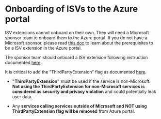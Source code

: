 <a name="onboarding-of-isvs-to-the-azure-portal"></a>
# Onboarding of ISVs to the Azure portal

ISV extensions cannot onboard on their own. They will need a Microsoft sponsor team to onboard them to the Azure portal. If you do not have a Microsoft sponsor, please read [this doc](top-isv-prerequisites.md) to learn about the prerequisites to be a ISV extension in the Azure portal.

The sponsor team should onboard a ISV extension following instruction documented [here](top-onboarding.md#step-by-step-guide-to-portal-onboarding).

It is critical to add the "ThirdPartyExtension" flag as documented [here](top-onboarding.md#flags).

 

* **"ThirdPartyExtension"** must be used if the service is non-Microsoft. **Not using the ThirdPartyExtension for non-Microsoft services is considered as security and privacy violation** and could potentially leak user data.

* Any **services calling services outside of Microsoft and NOT using ThirdPartyExtension flag will be removed** from Azure portal.

